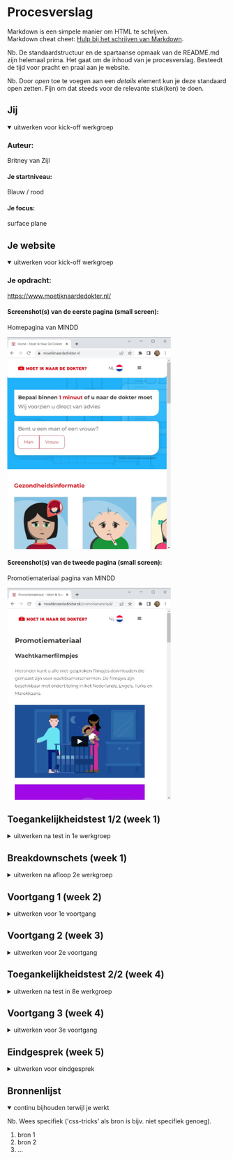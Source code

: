 # Procesverslag
Markdown is een simpele manier om HTML te schrijven.  
Markdown cheat cheet: [Hulp bij het schrijven van Markdown](https://github.com/adam-p/markdown-here/wiki/Markdown-Cheatsheet).

Nb. De standaardstructuur en de spartaanse opmaak van de README.md zijn helemaal prima. Het gaat om de inhoud van je procesverslag. Besteedt de tijd voor pracht en praal aan je website.

Nb. Door *open* toe te voegen aan een *details* element kun je deze standaard open zetten. Fijn om dat steeds voor de relevante stuk(ken) te doen.





## Jij

<details open>
  <summary>uitwerken voor kick-off werkgroep</summary>

  ### Auteur:
  Britney van Zijl

  #### Je startniveau:
  Blauw / rood

  #### Je focus:
  surface plane
 
</details>





## Je website

<details open>
  <summary>uitwerken voor kick-off werkgroep</summary>

  ### Je opdracht:
 https://www.moetiknaardedokter.nl/

  #### Screenshot(s) van de eerste pagina (small screen): 
  Homepagina van MINDD
  
  <img src="readme-images/MINDD-plaatje1.jpg" width="375px" alt="Homescherm van Moet Ik Naar De Dokter">

  #### Screenshot(s) van de tweede pagina (small screen):
  Promotiemateriaal pagina van MINDD
  
  <img src="readme-images/MINDD-plaatje2.jpg" width="375px" alt="Promotiemateriaal pagina van Moet Ik Naar De Dokter">
 
</details>



## Toegankelijkheidstest 1/2 (week 1)

<details>
  <summary>uitwerken na test in 1e werkgroep</summary>

  ### Bevindingen
  Lijst met je bevindingen die in de test naar voren kwamen:

  #### Screenreader
  Hier korte omschrijving (met indien nodig afbeeldingen)
  
- logo heeft een alt tekst. (Uitleg van wat het is)
- talen worden in de engelse reader nog steeds nederlands opgenoemd
- bij de widget is de tekst onduidelijk dat je een vragenlijst gaat invullen
- vraag 2 widget: het invul veld word gelijk opgenoemd en niet de vraag
  Hier een omschrijving van hoe het opgelost kan worden (met indien nodig afbeeldingen)

  
  #### Muis en Toetsenbord 
  Hier korte omschrijving (met indien nodig afbeeldingen)

  Hier een omschrijving van hoe het opgelost kan worden (met indien nodig afbeeldingen)

  
  #### Motoriek (shocks, elastiekjes)
  Hier korte omschrijving (met indien nodig afbeeldingen)
  
- goed toegankelijk
- ondertiteling filmpjes talen zijn beperkt
- buttons zijn groot genoeg om op te klikken

  Hier een omschrijving van hoe het opgelost kan worden (met indien nodig afbeeldingen)

  
  #### Visueel (brillen, contrast, kleurenblind, dark/light). 
  Hier korte omschrijving (met indien nodig afbeeldingen)
  
- Darkmodus: niet aanwezig
- Kleurenblind: de kleuren zijn nog steeds goed te onderscheiden van elkaar
- Contrast: contrast is goed. Buttons zien er alleen niet altijd uit als buttons.
  
  Hier een omschrijving van hoe het opgelost kan worden (met indien nodig afbeeldingen)

</details>



## Breakdownschets (week 1)

<details>
  <summary>uitwerken na afloop 2e werkgroep</summary>

  ### de hele pagina: 
  <img src="readme-images/dummy-plaatje.jpg" width="375px" alt="breakdown van de hele pagina">

  ### dynamisch deel (bijv menu): 
  <img src="readme-images/dummy-plaatje.jpg" width="375px" alt="breakdown van een dynamisch deel">

  ### wellicht nog een dynamisch deel (bijv filter): 
  <img src="readme-images/dummy-plaatje.jpg" width="375px" alt="breakdown van nog een dynamisch deel">

</details>





## Voortgang 1 (week 2)

<details>
  <summary>uitwerken voor 1e voortgang</summary>

  ### Stand van zaken
  hier dit ging goed & dit was lastig (neem ook screenshots op van delen van je website en code)


  ### Agenda voor meeting
  samen met je groepje opstellen

  | student 1      | student 2          | student 3    | student 4        |
  | ---            | ---                | ---          | ---              |
  | dit bespreken  | en dit             | en ik dit    | en dan ik dat    |
  | en dat ook nog | dit als er tijd is | nog een punt | dit wil ik zeker |
  | ...            | ...                | ...          | ...              |


  ### Verslag van meeting
  hier na afloop snel de uitkomsten van de meeting vastleggen

  - punt 1
  - punt 2
  - nog een punt
  - ...

</details>





## Voortgang 2 (week 3)

<details>
  <summary>uitwerken voor 2e voortgang</summary>

  ### Stand van zaken
  hier dit ging goed & dit was lastig (neem ook screenshots op van delen van je website en code)
  - Het maken van een drop down menu was lastig en ik vind het lastig dat ik geen id's en classes mag gebruiken voor de styling.

  ### Agenda voor meeting
  samen met je groepje opstellen

  | student 1      | student 2          | student 3    | student 4        
  | @media
  | Drop down menu
  | Grid maken
  | Element namen bepalen | 


  ### Verslag van meeting
  hier na afloop snel de uitkomsten van de meeting vastleggen

  - punt 1: Drop down menu (klein en groot scherm) + animatie (behandeld)
  https://codepen.io/shooft/pen/gOzGoww
  https://codepen.io/shooft/pen/poVWpQQ
  - punt 2: @media hoe maak je je website responsive (behandeld)
  https://codepen.io/shooft/pen/YzLrEJo
  - punt 3: Grid maken voor je content (behandeld)
  
  - punt 4: Elementen herkennen / h1 verbergen voor zicht, maar wel leesbaar voor screenreader. (behandeld)
  https://alistapart.com/article/now-you-see-me/
  https://www.a11yproject.com/posts/how-to-hide-content/


</details>





## Toegankelijkheidstest 2/2 (week 4)

<details>
  <summary>uitwerken na test in 8e werkgroep</summary>

  ### Bevindingen
  Lijst met je bevindingen die in de test naar voren kwamen (geef ook aan wat er verbeterd is):

  #### Screenreader
  Hier korte omschrijving (met indien nodig afbeeldingen)

  Hier een omschrijving van hoe het opgelost kan worden (met indien nodig afbeeldingen)


  #### Muis en Toetsenbord 
  Hier korte omschrijving (met indien nodig afbeeldingen)

  Hier een omschrijving van hoe het opgelost kan worden (met indien nodig afbeeldingen)


  #### Motoriek (shocks, elastiekjes)
  Hier korte omschrijving (met indien nodig afbeeldingen)

  Hier een omschrijving van hoe het opgelost kan worden (met indien nodig afbeeldingen)


  #### Visueel (brillen, contrast, kleurenblind, dark/light). 
  Hier korte omschrijving (met indien nodig afbeeldingen)

  Hier een omschrijving van hoe het opgelost kan worden (met indien nodig afbeeldingen)

</details>





## Voortgang 3 (week 4)

<details>
  <summary>uitwerken voor 3e voortgang</summary>

  ### Stand van zaken
  hier dit ging goed & dit was lastig (neem ook screenshots op van delen van je website en code)


  ### Agenda voor meeting
  samen met je groepje opstellen

  | student 1      | student 2          | student 3    | student 4        |
  | ---            | ---                | ---          | ---              |
  | dit bespreken  | en dit             | en ik dit    | en dan ik dat    |
  | en dat ook nog | dit als er tijd is | nog een punt | dit wil ik zeker |
  | ...            | ...                | ...          | ...              |


  ### Verslag van meeting
  hier na afloop snel de uitkomsten van de meeting vastleggen

  - punt 1
  - punt 2
  - nog een punt
  - ...

</details>





## Eindgesprek (week 5)

<details>
  <summary>uitwerken voor eindgesprek</summary>

  ### Je uitkomst - karakteristiek screenshots:
  <img src="readme-images/dummy-plaatje.jpg" width="375px" alt="uitomst opdracht 1">


  ### Dit ging goed/Heb ik geleerd: 
  Korte omschrijving met plaatjes

  <img src="readme-images/dummy-plaatje.jpg" width="375px" alt="top">


  ### Dit was lastig/Is niet gelukt:
  Korte omschrijving met plaatjes

  <img src="readme-images/dummy-plaatje.jpg" width="375px" alt="bummer">
</details>





## Bronnenlijst

<details open>
  <summary>continu bijhouden terwijl je werkt</summary>

  Nb. Wees specifiek ('css-tricks' als bron is bijv. niet specifiek genoeg).

  1. bron 1
  2. bron 2
  3. ...

</details>
